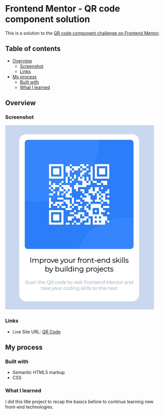 # Frontend Mentor - QR code component solution

This is a solution to the [QR code component challenge on Frontend Mentor](https://www.frontendmentor.io/challenges/qr-code-component-iux_sIO_H).

## Table of contents

- [Overview](#overview)
  - [Screenshot](#screenshot)
  - [Links](#links)
- [My process](#my-process)
  - [Built with](#built-with)
  - [What I learned](#what-i-learned)

## Overview

### Screenshot

![](./screenshot.jpg)

### Links

- Live Site URL: [QR Code](https://alanjsan.github.io/qr-code-component-main/)

## My process

### Built with

- Semantic HTML5 markup
- CSS

### What I learned

I did this litle project to recap the basics before to continue learning new front-end technologies.


